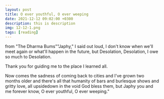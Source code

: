 ```yaml
---
layout: post
title: O ever youthful, O ever weeping
date: 2021-12-12 09:02:00 +0300
description: this is description
img: 12-12-1.png
tags: [reading]
---
```


from "The Dharma Bums""Japhy," I said out loud, I don't know when we'll meet again or what'll happen in the future, but Desolation, Desolation, I owe so much to Desolation.

Thank you for guiding me to the place I learned all.

Now comes the sadness of coming back to cities and I've grown two months older and there's all that humanity of bars and burlesque shows and gritty love, all upsidedown in the void God bless them, but Japhy you and me forever know, O ever youthful, O ever weeping."